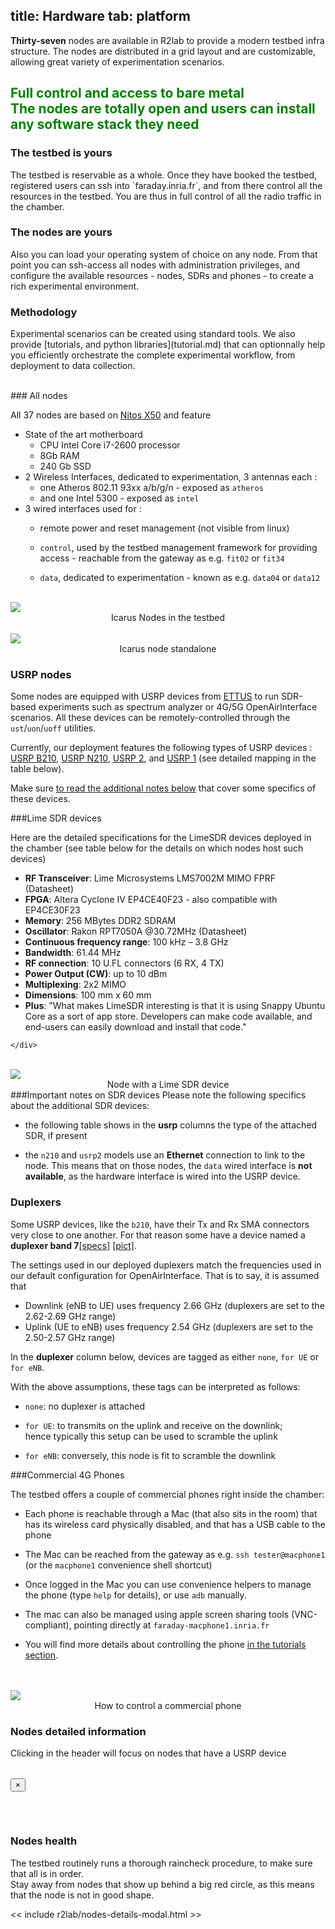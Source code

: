 title: Hardware
tab: platform
---
<div class="container">
  <div class="row">
    <div class="col-md-12">
      <p>
        <b>Thirty-seven</b> nodes are available in R2lab to provide a modern testbed infra structure.
        The nodes are distributed in a grid layout and are customizable, allowing great variety of experimentation scenarios.
        <h2 class="text-center" style="color:green;">
          Full control and access to bare metal
          <br>
          <span class="text-muted lead">
            The nodes are totally open and users can install any software stack they need
          </span>
          <br>
        </h2>
      </p>
    </div>
  </div>
</div>

</hr>

<div class="container" markdown="1">
  <div class="row">
    <div class="col-md-4">
      <span> <h3>The testbed is yours</h3> </span>
      <p>
	The testbed is reservable as a whole.
	Once they have booked the testbed, registered users can ssh into `faraday.inria.fr`,
	and from there control all the resources in the testbed.
	You are thus in full control of all the radio traffic in the chamber.
        </p>
    </div>
    <div class="col-md-4">
      <span> <h3>The nodes are yours</h3> </span>
      <p>
        Also you can load your operating system of choice on any node.
	From that point you can ssh-access all nodes with administration privileges, and configure
	the available resources - nodes, SDRs and phones - to create a rich experimental environment.
       </p>
    </div>
    <div class="col-md-4">
      <span> <h3>Methodology</h3> </span>
      <p>
      Experimental scenarios can be created using standard tools. We also provide [tutorials, and python libraries](tutorial.md)
      that can optionnally help you efficiently orchestrate the complete experimental workflow, from deployment to data collection.
      </p>
    </div>
  </div>
</div>

<br/>

<div class="container" markdown="1">
  <div class="row">
    <div class="col-md-8 new_pad">
### All nodes

All 37 nodes are based on <a href="http://nitlab.inf.uth.gr/NITlab/" target="_blank">Nitos X50</a> and feature

* State of the art motherboard
  * CPU Intel Core i7-2600 processor
  * 8Gb RAM
  * 240 Gb SSD
* 2 Wireless Interfaces, dedicated to experimentation, 3 antennas each&nbsp;:
  * one Atheros 802.11 93xx a/b/g/n - exposed as `atheros`
  * and one Intel 5300 - exposed as `intel`
* 3 wired interfaces used for&nbsp;:
  * remote power and reset management (not visible from linux)
  * `control`, used by the testbed management framework for providing access - reachable from the gateway as e.g. `fit02` or `fit34`
  * `data`, dedicated to experimentation - known as e.g. `data04` or `data12`

    </div>
    <div class="col-md-4">
      <br/>
      <img src="/assets/img/hardware-node.png" class='fit-width'>
      <center>Icarus Nodes in the testbed</center>
    </div>
  </div>
</div>

<div class="container" markdown="1">
 <div class="row">
  <div class="col-md-4">
    <br/>
  <img src="/assets/img/hardware-icarus.png"  class='fit-width'>
  <center>Icarus node standalone</center>
  </div>
  <div class="col-md-8 new_pad">

### USRP nodes

Some nodes are equipped with USRP devices from <a href="http://www.ettus.com" target="_blank">ETTUS</a> to run SDR-based experiments such as spectrum analyzer or 4G/5G OpenAirInterface scenarios. All these devices can be remotely-controlled through the `ust`/`uon`/`uoff` utilities.

Currently, our deployment features the following types of USRP devices :
  <a href="http://www.ettus.com/product/details/UB210-KIT" target="_blank">USRP B210</a>,
  <a href="http://www.ettus.com/product/details/UN210-KIT" target="_blank">USRP N210</a>,
  <a href="http://files.ettus.com/manual/page_usrp2.html" target="_blank">USRP 2</a>, and
  <a href="https://www.ettus.com/product/details/USRPPKG" target="_blank">USRP 1</a> (see detailed mapping in the table below).

Make sure [to read the additional notes below](#gory-details) that cover some specifics of these devices.

  </div>
 </div>
</div>

<div class="container" markdown="1">
  <div class="row">
    <div class="col-md-8 new_pad">
###Lime SDR devices

Here are the detailed specifications for the LimeSDR devices deployed in the chamber (see table below for the details on which nodes host such devices)

*    **RF Transceiver**: Lime Microsystems LMS7002M MIMO FPRF (Datasheet)
*    **FPGA**: Altera Cyclone IV EP4CE40F23 - also compatible with EP4CE30F23
*    **Memory**: 256 MBytes DDR2 SDRAM
*    **Oscillator**: Rakon RPT7050A @30.72MHz (Datasheet)
*    **Continuous frequency range**: 100 kHz – 3.8 GHz
*    **Bandwidth**: 61.44 MHz
*    **RF connection**: 10 U.FL connectors (6 RX, 4 TX)
*    **Power Output (CW)**: up to 10 dBm
*    **Multiplexing**: 2x2 MIMO
*    **Dimensions**: 100 mm x 60 mm
*    **Plus**: "What makes LimeSDR interesting is that it is using Snappy Ubuntu Core as a sort of app store. Developers can make code available, and end-users can easily download and install that code."

    </div>
   <div class="col-md-4">
    <br/>
    <img src="/assets/img/lime-sdr.png"  class='fit-width'>
    <center>Node with a Lime SDR device</center>
   </div>
  </div>
</div>


<div class="container" markdown="1">
  <div class="row">
    <div class="col-md-4 new_pad">
###Important notes on SDR devices
<a name='gory-details'></a>
Please note the following specifics about the additional SDR devices:

* the following table shows in the **usrp** columns the type of the
  attached SDR, if present

* the `n210` and `usrp2` models use an **Ethernet** connection to link
  to the node. This means that on those nodes, the `data` wired
  interface is **not available**, as the hardware interface is wired
  into the USRP device.

    </div>

    <div class="col-md-8">

### Duplexers

Some USRP devices, like the `b210`, have their Tx and Rx SMA
connectors very close to one another. For that reason some have
a device named a **duplexer band 7**<a
href="/raw/docs/duplexer-band7-specifications.pdf"
target="_blank">[specs]</a> <a href="/raw/docs/duplexer-band7.png"
target="_blank">[pict]</a>.

The settings used in our deployed duplexers match the frequencies used
in our default configuration for OpenAirInterface. That is to say, it is assumed that

* Downlink (eNB to UE) uses frequency 2.66 GHz (duplexers are set to the 2.62-2.69 GHz range)
* Uplink (UE to eNB) uses frequency 2.54 GHz (duplexers are set to the 2.50-2.57 GHz range)

In the **duplexer** column below, devices are
tagged as either `none`, `for UE` or `for eNB`.

With the above assumptions, these tags can be interpreted as follows:

* `none`: no duplexer is attached

* `for UE`: to transmits on the uplink and receive on the downlink;  
  hence typically this setup can be used to scramble the uplink

* `for eNB`: conversely, this node is fit to scramble the downlink

   </div>
  </div>
</div>


<div class="container" markdown="1">
  <div class="row">
    <div class="col-md-8 new_pad">
###Commercial 4G Phones

The testbed offers a couple of commercial phones right inside the chamber:

* Each phone is reachable through a Mac (that also sits in the room) that has
  its wireless card physically disabled, and that has a USB cable to
  the phone
* The Mac can be reached from the gateway as e.g. `ssh tester@macphone1` (or
  the <code>macphone1</code> convenience shell shortcut)
* Once logged in the Mac you can use convenience helpers to manage the
  phone (type <code>help</code> for details), or use <code>adb</code>
  manually.
* The mac can also be managed using apple screen sharing tools
  (VNC-compliant), pointing directly at <code>faraday-macphone1.inria.fr</code>
* You will find more details about controlling the phone [in the
  tutorials section](/tuto-130-5g.md#PHONE).

    </div>
    <div class="col-md-4">
      <br><br>
      <img src="/assets/img/macphone.png"  class='fit-width'>
      <center>How to control a commercial phone</center>
    </div>
  </div>
</div>


<div class="container">
  <div class="row" markdown="1">
    <div class="col-md-12 new_pad">
      <h3>Nodes detailed information</h3>
      <p>Clicking in the header will focus on nodes that have a USRP device</p>
      <a name="details"></a>
       <table class="table table-condensed" id='livehardware_container'> </table>
      <script type="text/javascript" src="/assets/r2lab/livecolumns.js"></script>
      <script type="text/javascript" src="/assets/r2lab/livehardware.js"></script>
      <style type="text/css"> @import url("/assets/r2lab/livecolumns.css"); </style>
      <style type="text/css"> @import url("/assets/r2lab/livehardware.css"); </style>
    </div>
  </div>
</div>

<div class="modal fade" id="big_photo" tabindex="-1" role="dialog">
  <div class="modal-dialog modal-dialog-custom modal-lg" role="document">
    <div class="modal-content">
      <div class="modal-header">
        <button type="button" class="close" data-dismiss="modal" aria-label="Close">
          <span aria-hidden="true">&times;</span>
	      </button>
      <h6 class="modal-title" id="big_image_title">&nbsp;</h6>
      </div>
      <div class="modal-body" id="big_image_content">
      </div>
    </div>
  </div>
</div>

<div class="container">
  <div class="row" markdown="1">
    <div class="col-md-12 new_pad">
      <h3>Nodes health</h3>
      The testbed routinely runs a thorough raincheck procedure, to make sure that all is in order.
      <br/>
      Stay away from nodes that show up behind a big red circle, as this means that the node is not in good shape.
      <!--<br/> <a href="/stats.md">See the stats page for details</a>.-->
    </div>
  </div>
</div>


<script type="text/javascript" src="/assets/r2lab/xhttp-django.js"></script>
<!-- defines nodes_details_modal -->
<< include r2lab/nodes-details-modal.html >>
